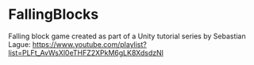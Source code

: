 # FallingBlocks
Falling block game created as part of a Unity tutorial series by Sebastian Lague: https://www.youtube.com/playlist?list=PLFt_AvWsXl0eTHFZ2XPkM6gLK8XdsdzNl
